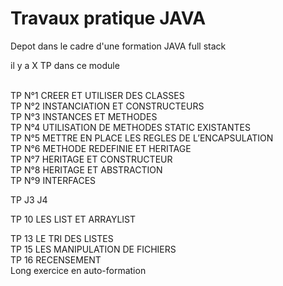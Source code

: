 
<h1> Travaux pratique JAVA </h1>

<p>
Depot dans le cadre d'une formation JAVA full stack <br>

il y a X TP dans ce module<br>

<br>
TP N°1	CREER ET UTILISER DES CLASSES <br>
TP N°2	INSTANCIATION ET CONSTRUCTEURS <br>
TP N°3	INSTANCES ET METHODES <br>
TP N°4	UTILISATION DE METHODES STATIC EXISTANTES <br>
TP N°5	METTRE EN PLACE LES REGLES DE L’ENCAPSULATION <br>
TP N°6	METHODE REDEFINIE ET HERITAGE <br>
TP N°7	HERITAGE ET CONSTRUCTEUR <br>
TP N°8	HERITAGE ET ABSTRACTION <br>
TP N°9	INTERFACES <br>

TP J3  J4 <br>

TP 10 LES LIST ET ARRAYLIST <br>

TP 13 LE TRI DES LISTES<br>
TP 15 LES MANIPULATION DE FICHIERS<br>
TP 16 RECENSEMENT <br>
Long exercice en auto-formation
</p>
